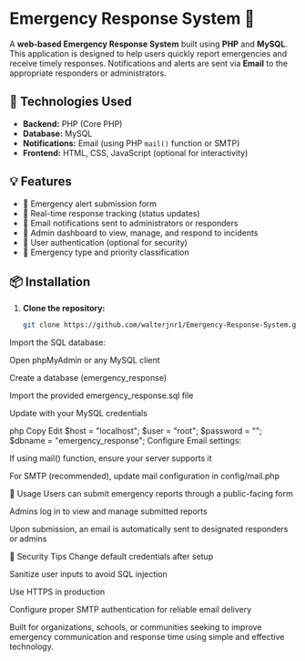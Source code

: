 # Emergency Response System 🚨

A **web-based Emergency Response System** built using **PHP** and **MySQL**. This application is designed to help users quickly report emergencies and receive timely responses. Notifications and alerts are sent via **Email** to the appropriate responders or administrators.

## 🔧 Technologies Used

- **Backend:** PHP (Core PHP)
- **Database:** MySQL
- **Notifications:** Email (using PHP `mail()` function or SMTP)
- **Frontend:** HTML, CSS, JavaScript (optional for interactivity)

## 💡 Features

- 🔹 Emergency alert submission form
- 🔹 Real-time response tracking (status updates)
- 🔹 Email notifications sent to administrators or responders
- 🔹 Admin dashboard to view, manage, and respond to incidents
- 🔹 User authentication (optional for security)
- 🔹 Emergency type and priority classification

## 📦 Installation

1. **Clone the repository:**

   ```bash
   git clone https://github.com/walterjnr1/Emergency-Response-System.git
Import the SQL database:

Open phpMyAdmin or any MySQL client

Create a database (emergency_response)

Import the provided emergency_response.sql file

Update with your MySQL credentials

php
Copy
Edit
$host = "localhost";
$user = "root";
$password = "";
$dbname = "emergency_response";
Configure Email settings:

If using mail() function, ensure your server supports it

For SMTP (recommended), update mail configuration in config/mail.php

🚀 Usage
Users can submit emergency reports through a public-facing form

Admins log in to view and manage submitted reports

Upon submission, an email is automatically sent to designated responders or admins

🔐 Security Tips
Change default credentials after setup

Sanitize user inputs to avoid SQL injection

Use HTTPS in production

Configure proper SMTP authentication for reliable email delivery

Built for organizations, schools, or communities seeking to improve emergency communication and response time using simple and effective technology.
